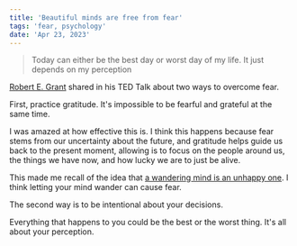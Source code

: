 ```yaml
---
title: 'Beautiful minds are free from fear'
tags: 'fear, psychology'
date: 'Apr 23, 2023'
---
```


> Today can either be the best day or worst day of my life. It just depends on my perception

[Robert E. Grant](https://youtu.be/1XDpa2HLXV0?t=596) shared in his TED Talk about two ways to overcome fear.

First, practice gratitude. It's impossible to be fearful and grateful at the same time.

I was amazed at how effective this is. I think this happens because fear stems from our uncertainty about the future, and gratitude helps guide us back to the present moment, allowing is to focus on the people around us, the things we have now, and how lucky we are to just be alive.

This made me recall of the idea that [a wandering mind is an unhappy one](https://www.scientificamerican.com/article/a-wandering-mind-is-an-un/). I think letting your mind wander can cause fear.

The second way is to be intentional about your decisions.

Everything that happens to you could be the best or the worst thing. It's all about your perception.
